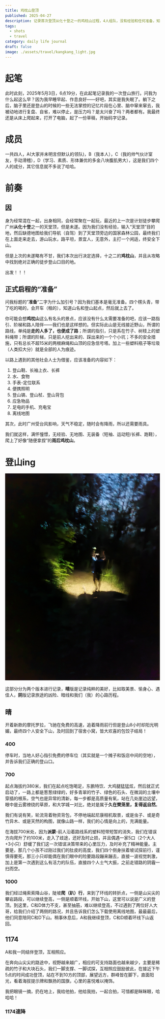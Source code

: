 ```yaml
---
title: 鸡枕山登顶
published: 2025-04-27
description: 记录首次登顶从化十登之一的鸡枕山过程，4人组队，没有经验和任何准备，知道目的地，开着车就来了山脚，乐呵乐呵就上山去了，过程略凶险。
tags:
  - shots
  - travel
category: daily life journal
draft: false
image: ./assets/travel/kangkang_light.jpg
---
```

# 起笔

此时此刻，2025年5月3日，6点19分，在此起笔记录我的一次登山旅行。问我为什么起这么早？因为我早睡早起、作息良好——好吧，其实是我失眠了。躺下之后，脑子里还是登山的时候的一些无法掌控的记忆片段在心里、脑中窜来窜去，我被动地进行复盘、自省，难以停止，是压力吗？是太兴奋了吗？两者都有。我最终还是从床上爬起来，打开了电脑，起了一份草稿，开始码字记录。

# 成员

一共四人，A(大家并未明言但默认的领队)，B（我本人），C（我的帅气伙计室友，手动滑稽），D（学习、素质、形体兼优的多金八块腹肌男大），这是我们四个人的成分，其它信息就不多说了哈哈。

# 前奏

## 因

身为经常混在一起，出身相同，会经常聚在一起玩，最近的上一次是计划徒步攀爬广州**从化十登**之一的天堂顶，但是未遂。因为我们没有经验，输入“天堂顶”目的地，然后缺德地图给我们导航（自驾）到了天堂顶旁边的国家森林公园，最终我们在上面走来走去，游山玩水，路平坦，景宜人，无意外，主打一个闲适，终安全下山。

但是上次的未遂略有不甘，我们本次出行决定选择，十之二的**鸡枕山**，并且从攻略中找到绝对正确的徒步登山口目的地。

出发！！！

## 正式启程的“准备”

问我标题的”**准备**“二字为什么加引号？因为我们基本是毫无准备。四个楞头青，带了吃的喝的，会开车（租的），知道山名和登山起点，然后就上去了。

你可能会想**鸡枕山**这么有名头的景点，应该没有什么太需要准备的吧，应该一路指引、阶梯和路人陪伴——我们也是这样想的。但实际此山是无线接近野山，所谓的路线，单纯是**走的人多了，也便成了路**；所谓的指引，只是系在竹子、树枝上的塑料绳带；所谓的阶梯，只是前人挖出来的、踩出来的一个个小坑；不多的安全措施，只有总长不超15米的两根麻绳和山顶的应急信号塔。加上一些塑料瓶子等垃圾（人类扣大分）就是全部的人为痕迹。

以路上遇到的其他社会人士为借鉴，应该准备的内容如下：

1. 登山鞋、长袖上衣、长裤
2. 水、食物
3. 手表-定位联系
4. 便携照明
5. 登山镐、登山杖、登山背包
6. 应急物品
7. 足电的手机、充电宝
8. 离线地图

其次，此时广州受台风影响，天气不稳定，随时会有降雨，所以还需要雨具。

我们就这样，满怀憧憬，无经验、无地图、无装备（短袖、运动短/长裤、跑鞋），爬上了好像“随便拿捏”的**雨后鸡枕山**。

# 登山ing

![](assets/travel/d54a79da1ebde9cab2e92f958c74dcc7.jpg)

这部分分为两个版本进行记录，**晴**版是记录纯粹的美好，比如取美景、愉身心、遇佳人，**阴**版记录旅途的凶险、暗线和我们（我）的心路历程。

## 晴

开着新款的摩托罗拉，飞驰在免费的高速，追着降雨前行但是登山8小时却阳光明媚，最终四个人安全下山，及时回到了宿舍小窝，皆大欢喜的包饺子结局！

### 400

停车时，当地人好心指引免费的停车位（其实就是一个摊子和饭店中间的空地），并告诉我们正确的登山口。

### 700

起点海拔约380米，我们在起点吃饱喝足，东鹏特饮、大鸡腿猛猛炫，然后就正式启动了，一路上都是葱葱绿绿的，好多青翠的竹子、绿色的石头、在微润的土壤中穿插的根系，空气也是异常的清新，每一步都是高质量有氧，站在几处崖边远望，眼中是云雾缭绕的草原，和大学城一对比，绝对是属于**久在樊笼里，复得返自然**。

我们有说有笑，轮流背着物资背包，不停地端起尼康相机取景，或是虫子、或是奇竹异木、或是天然的构图，就像山路一样，我们的心情是向上的，充满能量。

在海拔700米处，因为**派蒙**-前人沿着路线系的塑料短带短暂的消失，我们在错误方向爬升了约100米，走入了歧途，还好及时止损，并且偶遇一家5口（2个大人+3小只）舒缓了我们这一次错误决策带来的心里压力，及时补充了精神能量。主要是，那几个小孩不过刚过我们的肚皮的高度，我们四个侧身扶着坡试探前行，谨慎得要死，那三小只却能偶在我们眼中的险要路段蹦来蹦去，直接一波视觉刺激，加上是第一次遇到这么有活力的队伍，直接四个人士气大振，之前走错路的阴霾一扫而空。

### 1000

我们经过绳索索降山谷，陡坡**爬（趴）行**，来到了环线的转折点，一侧是山尖尖的攀岩路段，可以继续登高，一侧是顺着环线，开始下山，这里可以说是广义的登顶。到这里，C和D体力不支，甚至抽筋，难以继续登高，不过遇到了两位好人大哥，给我们介绍了两侧的路况，并且告诉我们怎么下载使用离线地图，最最最后，他们同意陪同C和D下山。稍事休息后，A和我继续登顶，C和D顺着环线下山返回。

## 1174

A和我一同结伴登顶，互相照应。

在奔向山尖尖的路途中，视野越来越广，相应的可支持路面也越来越少，主要是稀疏的竹子和大块石头，我们一脚支撑、一脚试探，互相照应鼓励彼此，在接近下午5点的时间成功登顶，站在不到10方的顶部，展望远方，群峰皆在脚下，直面阳光，看着海拔提示牌和飘扬的国旗，心里的喜悦难以掩饰。

我把眼镜一摘，扔在地上，我给他拍，他给我拍，一起合拍，可惜都是眯眯眼，哈哈哈！

### 1174速降



